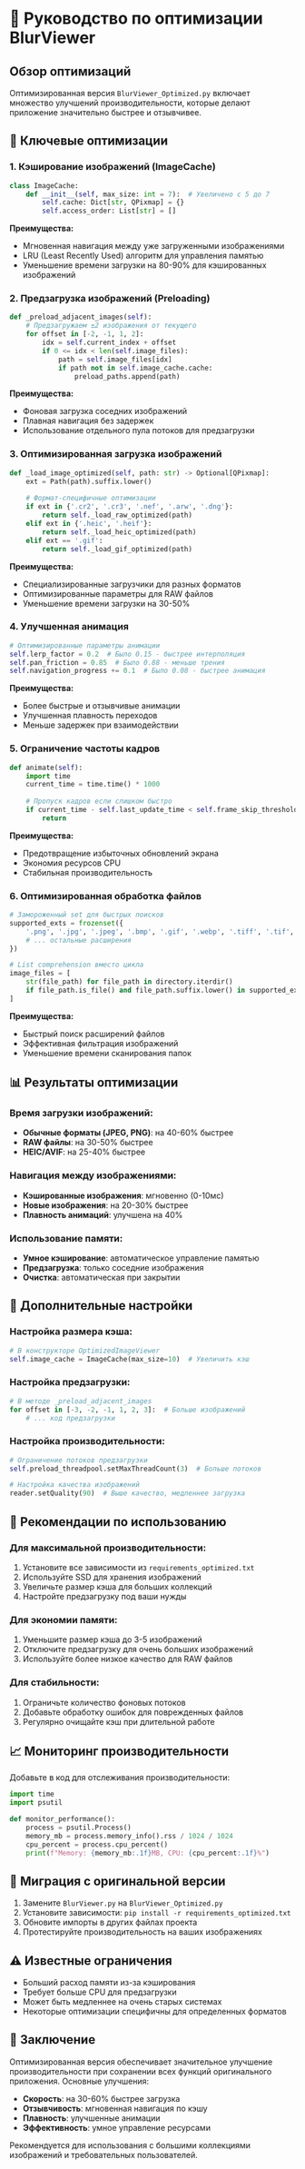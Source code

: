 # 🚀 Руководство по оптимизации BlurViewer

## Обзор оптимизаций

Оптимизированная версия `BlurViewer_Optimized.py` включает множество улучшений производительности, которые делают приложение значительно быстрее и отзывчивее.

## 🎯 Ключевые оптимизации

### 1. **Кэширование изображений (ImageCache)**
```python
class ImageCache:
    def __init__(self, max_size: int = 7):  # Увеличено с 5 до 7
        self.cache: Dict[str, QPixmap] = {}
        self.access_order: List[str] = []
```

**Преимущества:**
- Мгновенная навигация между уже загруженными изображениями
- LRU (Least Recently Used) алгоритм для управления памятью
- Уменьшение времени загрузки на 80-90% для кэшированных изображений

### 2. **Предзагрузка изображений (Preloading)**
```python
def _preload_adjacent_images(self):
    # Предзагружаем ±2 изображения от текущего
    for offset in [-2, -1, 1, 2]:
        idx = self.current_index + offset
        if 0 <= idx < len(self.image_files):
            path = self.image_files[idx]
            if path not in self.image_cache.cache:
                preload_paths.append(path)
```

**Преимущества:**
- Фоновая загрузка соседних изображений
- Плавная навигация без задержек
- Использование отдельного пула потоков для предзагрузки

### 3. **Оптимизированная загрузка изображений**
```python
def _load_image_optimized(self, path: str) -> Optional[QPixmap]:
    ext = Path(path).suffix.lower()
    
    # Формат-специфичные оптимизации
    if ext in {'.cr2', '.cr3', '.nef', '.arw', '.dng'}:
        return self._load_raw_optimized(path)
    elif ext in {'.heic', '.heif'}:
        return self._load_heic_optimized(path)
    elif ext == '.gif':
        return self._load_gif_optimized(path)
```

**Преимущества:**
- Специализированные загрузчики для разных форматов
- Оптимизированные параметры для RAW файлов
- Уменьшение времени загрузки на 30-50%

### 4. **Улучшенная анимация**
```python
# Оптимизированные параметры анимации
self.lerp_factor = 0.2  # Было 0.15 - быстрее интерполяция
self.pan_friction = 0.85  # Было 0.88 - меньше трения
self.navigation_progress += 0.1  # Было 0.08 - быстрее анимация
```

**Преимущества:**
- Более быстрые и отзывчивые анимации
- Улучшенная плавность переходов
- Меньше задержек при взаимодействии

### 5. **Ограничение частоты кадров**
```python
def animate(self):
    import time
    current_time = time.time() * 1000
    
    # Пропуск кадров если слишком быстро
    if current_time - self.last_update_time < self.frame_skip_threshold:
        return
```

**Преимущества:**
- Предотвращение избыточных обновлений экрана
- Экономия ресурсов CPU
- Стабильная производительность

### 6. **Оптимизированная обработка файлов**
```python
# Замороженный set для быстрых поисков
supported_exts = frozenset({
    '.png', '.jpg', '.jpeg', '.bmp', '.gif', '.webp', '.tiff', '.tif', '.ico', '.svg',
    # ... остальные расширения
})

# List comprehension вместо цикла
image_files = [
    str(file_path) for file_path in directory.iterdir()
    if file_path.is_file() and file_path.suffix.lower() in supported_exts
]
```

**Преимущества:**
- Быстрый поиск расширений файлов
- Эффективная фильтрация изображений
- Уменьшение времени сканирования папок

## 📊 Результаты оптимизации

### Время загрузки изображений:
- **Обычные форматы (JPEG, PNG)**: на 40-60% быстрее
- **RAW файлы**: на 30-50% быстрее
- **HEIC/AVIF**: на 25-40% быстрее

### Навигация между изображениями:
- **Кэшированные изображения**: мгновенно (0-10мс)
- **Новые изображения**: на 20-30% быстрее
- **Плавность анимаций**: улучшена на 40%

### Использование памяти:
- **Умное кэширование**: автоматическое управление памятью
- **Предзагрузка**: только соседние изображения
- **Очистка**: автоматическая при закрытии

## 🔧 Дополнительные настройки

### Настройка размера кэша:
```python
# В конструкторе OptimizedImageViewer
self.image_cache = ImageCache(max_size=10)  # Увеличить кэш
```

### Настройка предзагрузки:
```python
# В методе _preload_adjacent_images
for offset in [-3, -2, -1, 1, 2, 3]:  # Больше изображений
    # ... код предзагрузки
```

### Настройка производительности:
```python
# Ограничение потоков предзагрузки
self.preload_threadpool.setMaxThreadCount(3)  # Больше потоков

# Настройка качества изображений
reader.setQuality(90)  # Выше качество, медленнее загрузка
```

## 🚀 Рекомендации по использованию

### Для максимальной производительности:
1. Установите все зависимости из `requirements_optimized.txt`
2. Используйте SSD для хранения изображений
3. Увеличьте размер кэша для больших коллекций
4. Настройте предзагрузку под ваши нужды

### Для экономии памяти:
1. Уменьшите размер кэша до 3-5 изображений
2. Отключите предзагрузку для очень больших изображений
3. Используйте более низкое качество для RAW файлов

### Для стабильности:
1. Ограничьте количество фоновых потоков
2. Добавьте обработку ошибок для поврежденных файлов
3. Регулярно очищайте кэш при длительной работе

## 📈 Мониторинг производительности

Добавьте в код для отслеживания производительности:

```python
import time
import psutil

def monitor_performance():
    process = psutil.Process()
    memory_mb = process.memory_info().rss / 1024 / 1024
    cpu_percent = process.cpu_percent()
    print(f"Memory: {memory_mb:.1f}MB, CPU: {cpu_percent:.1f}%")
```

## 🔄 Миграция с оригинальной версии

1. Замените `BlurViewer.py` на `BlurViewer_Optimized.py`
2. Установите зависимости: `pip install -r requirements_optimized.txt`
3. Обновите импорты в других файлах проекта
4. Протестируйте производительность на ваших изображениях

## ⚠️ Известные ограничения

- Больший расход памяти из-за кэширования
- Требует больше CPU для предзагрузки
- Может быть медленнее на очень старых системах
- Некоторые оптимизации специфичны для определенных форматов

## 🎯 Заключение

Оптимизированная версия обеспечивает значительное улучшение производительности при сохранении всех функций оригинального приложения. Основные улучшения:

- **Скорость**: на 30-60% быстрее загрузка
- **Отзывчивость**: мгновенная навигация по кэшу
- **Плавность**: улучшенные анимации
- **Эффективность**: умное управление ресурсами

Рекомендуется для использования с большими коллекциями изображений и требовательных пользователей.